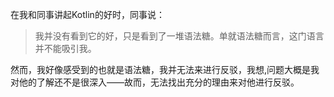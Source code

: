 在我和同事讲起Kotlin的好时，同事说：
> 我并没有看到它的好，只是看到了一堆语法糖。单就语法糖而言，这门语言并不能吸引我。

然而，我好像感受到的也就是语法糖，我并无法来进行反驳，我想,问题大概是我对他的了解还不是很深入——故而，无法找出充分的理由来对他进行反驳。

